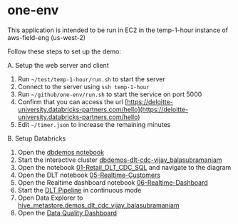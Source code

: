 # one-env

This application is intended to be run in EC2 in the temp-1-hour instance of aws-field-eng (us-west-2)

Follow these steps to set up the demo:

A. Setup the web server and client

1. Run `~/test/temp-1-hour/run.sh` to start the server
2. Connect to the server using `ssh temp-1-hour`
3. Run `~/github/one-env/run.sh` to start the service on port 5000
4. Confirm that you can access the url [https://deloitte-university.databricks-partners.com/hello](https://deloitte-university.databricks-partners.com/hello)
5. Edit `~/timer.json` to increase the remaining minutes

B. Setup Databricks

1. Open the [dbdemos notebook](https://e2-demo-field-eng.cloud.databricks.com/?o=1444828305810485#notebook/3254325001509350/command/3631133442639536)
2. Start the interactive cluster [dbdemos-dlt-cdc-vijay_balasubramaniam
](https://e2-demo-field-eng.cloud.databricks.com/?o=1444828305810485#setting/clusters/0309-191351-v77c0rzi/apps)
3. Open the notebook [01-Retail_DLT_CDC_SQL](https://e2-demo-field-eng.cloud.databricks.com/?o=1444828305810485#notebook/3631133442640798/command/3631133442640808) and navigate to the diagram
4. Open the DLT notebook [05-Realtime-Customers](https://e2-demo-field-eng.cloud.databricks.com/?o=1444828305810485#notebook/3631133442764049/command/3631133442764051)
5. Open the Realtime dashboard notebook [06-Realtime-Dashboard](https://e2-demo-field-eng.cloud.databricks.com/?o=1444828305810485#notebook/3631133442764114/command/3631133442764215)
6. Start the [DLT Pipeline](https://e2-demo-field-eng.cloud.databricks.com/?o=1444828305810485#joblist/pipelines/9f406290-3739-4fdd-b6c5-d9f0e9502efb/updates/985b1305-0e14-4c0a-a23a-3eae65d05a86) in continuous mode
7. Open Data Explorer to [hive_metastore.demos_dlt_cdc_vijay_balasubramaniam](https://e2-demo-field-eng.cloud.databricks.com/sql/explore/data/hive_metastore/demos_dlt_cdc_vijay_balasubramaniam?o=1444828305810485)
8. Open the [Data Quality Dashboard](https://e2-demo-field-eng.cloud.databricks.com/sql/dashboards/6f73dd1b-17b1-49d0-9a11-b3772a2c3357-dlt---retail-data-quality-stats?o=1444828305810485#)

